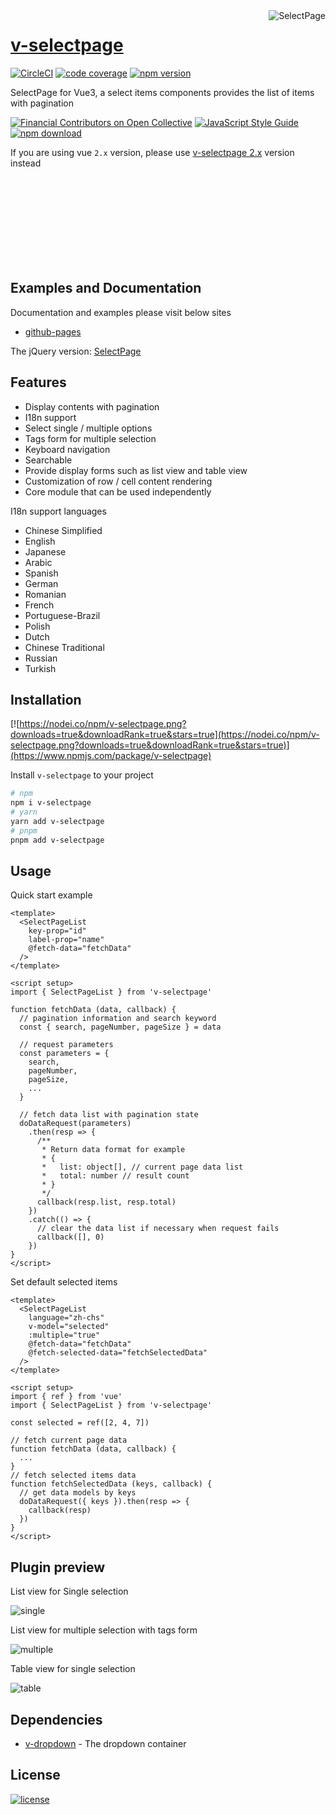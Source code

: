 <a href="https://terryz.github.io/vue/#/selectpage" target="_blank">
  <img src="https://terryz.github.io/image/v-selectpage/v3/selectpage-list-multiple.png" alt="SelectPage" align="right" valign="top" >
</a>

# [v-selectpage](https://terryz.github.io/vue/#/selectpage)

[![CircleCI](https://dl.circleci.com/status-badge/img/gh/TerryZ/v-selectpage/tree/master.svg?style=svg)](https://dl.circleci.com/status-badge/redirect/gh/TerryZ/v-selectpage/tree/master) [![code coverage](https://codecov.io/gh/TerryZ/v-selectpage/branch/master/graph/badge.svg)](https://codecov.io/gh/TerryZ/v-selectpage) [![npm version](https://img.shields.io/npm/v/v-selectpage.svg)](https://www.npmjs.com/package/v-selectpage)

SelectPage for Vue3, a select items components provides the list of items with pagination

[![Financial Contributors on Open Collective](https://opencollective.com/v-selectpage/all/badge.svg?label=financial+contributors)](https://opencollective.com/v-selectpage)
[![JavaScript Style Guide](https://img.shields.io/badge/code_style-standard-brightgreen.svg)](https://standardjs.com)
[![npm download](https://img.shields.io/npm/dy/v-selectpage.svg)](https://www.npmjs.com/package/v-selectpage)

If you are using vue `2.x` version, please use [v-selectpage 2.x](https://github.com/TerryZ/v-selectpage/tree/dev-vue-2) version instead

<br><br><br><br><br><br><br><br>

## Examples and Documentation

Documentation and examples please visit below sites

- [github-pages](https://terryz.github.io/docs-vue3/page/)

The jQuery version: [SelectPage](https://github.com/TerryZ/SelectPage)

## Features

- Display contents with pagination
- I18n support
- Select single / multiple options
- Tags form for multiple selection
- Keyboard navigation
- Searchable
- Provide display forms such as list view and table view
- Customization of row / cell content rendering
- Core module that can be used independently

I18n support languages

<!-- Chinese Simplified • English • Japanese • Arabic • Spanish • German • Romanian • French • Portuguese-Brazil • Polish • Dutch • Chinese Traditional • Russian • Turkish -->

- Chinese Simplified
- English
- Japanese
- Arabic
- Spanish
- German
- Romanian
- French
- Portuguese-Brazil
- Polish
- Dutch
- Chinese Traditional
- Russian
- Turkish

## Installation

[![https://nodei.co/npm/v-selectpage.png?downloads=true&downloadRank=true&stars=true](https://nodei.co/npm/v-selectpage.png?downloads=true&downloadRank=true&stars=true)](https://www.npmjs.com/package/v-selectpage)

Install `v-selectpage` to your project

``` bash
# npm
npm i v-selectpage
# yarn
yarn add v-selectpage
# pnpm
pnpm add v-selectpage
```

## Usage

Quick start example

```vue
<template>
  <SelectPageList
    key-prop="id"
    label-prop="name"
    @fetch-data="fetchData"
  />
</template>

<script setup>
import { SelectPageList } from 'v-selectpage'

function fetchData (data, callback) {
  // pagination information and search keyword
  const { search, pageNumber, pageSize } = data

  // request parameters
  const parameters = {
    search,
    pageNumber,
    pageSize,
    ...
  }

  // fetch data list with pagination state
  doDataRequest(parameters)
    .then(resp => {
      /**
       * Return data format for example
       * {
       *   list: object[], // current page data list
       *   total: number // result count
       * }
       */
      callback(resp.list, resp.total)
    })
    .catch(() => {
      // clear the data list if necessary when request fails
      callback([], 0)
    })
}
</script>
```

Set default selected items

```vue
<template>
  <SelectPageList
    language="zh-chs"
    v-model="selected"
    :multiple="true"
    @fetch-data="fetchData"
    @fetch-selected-data="fetchSelectedData"
  />
</template>

<script setup>
import { ref } from 'vue'
import { SelectPageList } from 'v-selectpage'

const selected = ref([2, 4, 7])

// fetch current page data
function fetchData (data, callback) {
  ...
}
// fetch selected items data
function fetchSelectedData (keys, callback) {
  // get data models by keys
  doDataRequest({ keys }).then(resp => {
    callback(resp)
  })
}
</script>
```

## Plugin preview

List view for Single selection

![single](https://terryz.github.io/image/v-selectpage/v3/selectpage-list-single.png)

List view for multiple selection with tags form

![multiple](https://terryz.github.io/image/v-selectpage/v3/selectpage-list-multiple.png)

Table view for single selection

![table](https://terryz.github.io/image/v-selectpage/v3/selectpage-table-single.png)

## Dependencies

- [v-dropdown](https://github.com/TerryZ/v-dropdown) - The dropdown container

## License

[![license](https://img.shields.io/badge/license-MIT-brightgreen.svg)](https://mit-license.org/)

